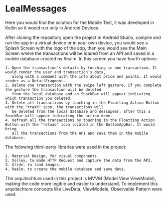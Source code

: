 # LealMessages

Here you would find the solution for the Mobile Test, it was developed in Kotlin so it would run only in Android Devices.

After cloning the repository open the project in Android Studio, compile and run the app in a virtual device or in your own device, you would see a Splash Screen
with the logo of the app, then you would see the Main Screen where the transactions will be loaded from an API and saved in a mobile database created by Realm. In this screen you have fourth options:

    1. Open the transaction's details by touching in one transaction. It would render the user and transaction's data, 
       along with a comment with the info about price and points. It would render as a DetailFragment.
    2. Delete one transaction with the swipe left gesture, if you complete the gesture the transaction will be deleted
       from the local database and an SnackBar will appear indicating which transaction you deleted.
    3. Delete all transactions by touching in the Floatting Action Button with the "trash" icon, the transactions will
       be deleted from the local database and dessapear, after this a SnackBar will appear indicating the action done.
    4. Refresh all the transactions by touching in the Floatting Action Button with the "reload" icon located in the BottomAppBar. It would bring 
       all the transactions from the API and save them in the mobile database.
       
The following third-party libraries were used in the project:

    1. Material Design, for visual components.
    2. Volley, to made HTTP Request and capture the data from the API.
    3. Glide, to load images.
    4. Realm, to create the mobile database and save data.
    
The arquitechture used in this project is MVVM (Model View ViewModel), making the code more legible and easier to understand. To implement this arquitechture
concepts like LiveData, ViewModele, Observable Pattern were used.
